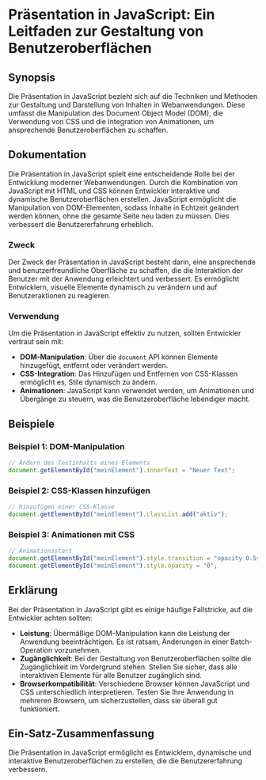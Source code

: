 <!--
Meta Description: # Präsentation in JavaScript: Ein Leitfaden zur Gestaltung von Benutzeroberflächen ## Synopsis Die Präsentation in JavaScript bezieht sich auf die Tec...
Meta Keywords: die, javascript, und, von, css
-->

# Präsentation in JavaScript: Ein Leitfaden zur Gestaltung von Benutzeroberflächen

## Synopsis
Die Präsentation in JavaScript bezieht sich auf die Techniken und Methoden zur Gestaltung und Darstellung von Inhalten in Webanwendungen. Diese umfasst die Manipulation des Document Object Model (DOM), die Verwendung von CSS und die Integration von Animationen, um ansprechende Benutzeroberflächen zu schaffen.

## Dokumentation
Die Präsentation in JavaScript spielt eine entscheidende Rolle bei der Entwicklung moderner Webanwendungen. Durch die Kombination von JavaScript mit HTML und CSS können Entwickler interaktive und dynamische Benutzeroberflächen erstellen. JavaScript ermöglicht die Manipulation von DOM-Elementen, sodass Inhalte in Echtzeit geändert werden können, ohne die gesamte Seite neu laden zu müssen. Dies verbessert die Benutzererfahrung erheblich.

### Zweck
Der Zweck der Präsentation in JavaScript besteht darin, eine ansprechende und benutzerfreundliche Oberfläche zu schaffen, die die Interaktion der Benutzer mit der Anwendung erleichtert und verbessert. Es ermöglicht Entwicklern, visuelle Elemente dynamisch zu verändern und auf Benutzeraktionen zu reagieren.

### Verwendung
Um die Präsentation in JavaScript effektiv zu nutzen, sollten Entwickler vertraut sein mit:
- **DOM-Manipulation**: Über die `document` API können Elemente hinzugefügt, entfernt oder verändert werden.
- **CSS-Integration**: Das Hinzufügen und Entfernen von CSS-Klassen ermöglicht es, Stile dynamisch zu ändern.
- **Animationen**: JavaScript kann verwendet werden, um Animationen und Übergänge zu steuern, was die Benutzeroberfläche lebendiger macht.

## Beispiele
### Beispiel 1: DOM-Manipulation
```javascript
// Ändern des Textinhalts eines Elements
document.getElementById("meinElement").innerText = "Neuer Text";
```

### Beispiel 2: CSS-Klassen hinzufügen
```javascript
// Hinzufügen einer CSS-Klasse
document.getElementById("meinElement").classList.add("aktiv");
```

### Beispiel 3: Animationen mit CSS
```javascript
// Animationsstart
document.getElementById("meinElement").style.transition = "opacity 0.5s";
document.getElementById("meinElement").style.opacity = "0";
```

## Erklärung
Bei der Präsentation in JavaScript gibt es einige häufige Fallstricke, auf die Entwickler achten sollten:
- **Leistung**: Übermäßige DOM-Manipulation kann die Leistung der Anwendung beeinträchtigen. Es ist ratsam, Änderungen in einer Batch-Operation vorzunehmen.
- **Zugänglichkeit**: Bei der Gestaltung von Benutzeroberflächen sollte die Zugänglichkeit im Vordergrund stehen. Stellen Sie sicher, dass alle interaktiven Elemente für alle Benutzer zugänglich sind.
- **Browserkompatibilität**: Verschiedene Browser können JavaScript und CSS unterschiedlich interpretieren. Testen Sie Ihre Anwendung in mehreren Browsern, um sicherzustellen, dass sie überall gut funktioniert.

## Ein-Satz-Zusammenfassung
Die Präsentation in JavaScript ermöglicht es Entwicklern, dynamische und interaktive Benutzeroberflächen zu erstellen, die die Benutzererfahrung verbessern.